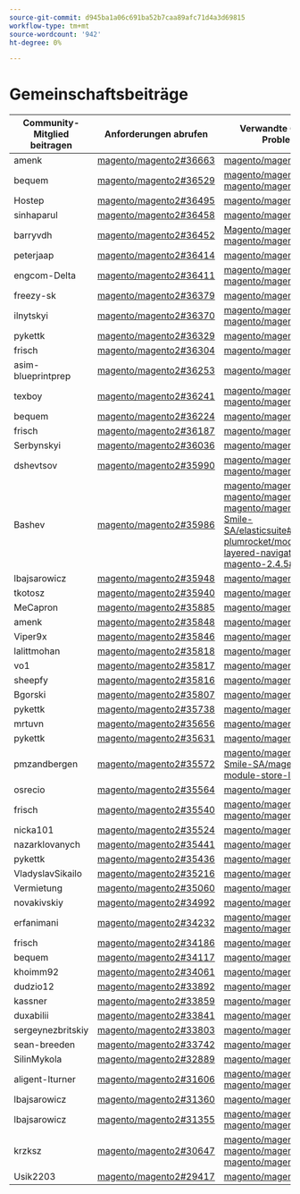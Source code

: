 ```yaml
---
source-git-commit: d945ba1a06c691ba52b7caa89afc71d4a3d69815
workflow-type: tm+mt
source-wordcount: '942'
ht-degree: 0%

---
```

# Gemeinschaftsbeiträge

| Community-Mitglied beitragen | Anforderungen abrufen | Verwandte GitHub-Probleme |
| ------- | ------- | ------- |
| amenk | [magento/magento2#36663](https://github.com/magento/magento2/pull/36663) | [magento/magento2#14495](https://github.com/magento/magento2/issues/14495) |
| bequem | [magento/magento2#36529](https://github.com/magento/magento2/pull/36529) | [magento/magento2#36726](https://github.com/magento/magento2/issues/36726) [magento/magento2#35546](https://github.com/magento/magento2/issues/35546) |
| Hostep | [magento/magento2#36495](https://github.com/magento/magento2/pull/36495) | [magento/magento2#36515](https://github.com/magento/magento2/issues/36515) |
| sinhaparul | [magento/magento2#36458](https://github.com/magento/magento2/pull/36458) | [magento/magento2#36639](https://github.com/magento/magento2/issues/36639) |
| barryvdh | [magento/magento2#36452](https://github.com/magento/magento2/pull/36452) | [Magento/magento2#32004](https://github.com/magento/magento2/issues/32004) [magento/magento2#36891](https://github.com/magento/magento2/issues/36891) |
| peterjaap | [magento/magento2#36414](https://github.com/magento/magento2/pull/36414) | [magento/magento2#36831](https://github.com/magento/magento2/issues/36831) |
| engcom-Delta | [magento/magento2#36411](https://github.com/magento/magento2/pull/36411) | [magento/magento2#35971](https://github.com/magento/magento2/issues/35971) [magento/magento2#36841](https://github.com/magento/magento2/issues/36841) |
| freezy-sk | [magento/magento2#36379](https://github.com/magento/magento2/pull/36379) | [magento/magento2#36640](https://github.com/magento/magento2/issues/36640) |
| ilnytskyi | [magento/magento2#36370](https://github.com/magento/magento2/pull/36370) | [magento/magento2#36482](https://github.com/magento/magento2/issues/36482) [magento/magento2#36471](https://github.com/magento/magento2/issues/36471) |
| pykettk | [magento/magento2#36329](https://github.com/magento/magento2/pull/36329) | [magento/magento2#36641](https://github.com/magento/magento2/issues/36641) |
| frisch | [magento/magento2#36304](https://github.com/magento/magento2/pull/36304) | [magento/magento2#36338](https://github.com/magento/magento2/issues/36338) |
| asim-blueprintprep | [magento/magento2#36253](https://github.com/magento/magento2/pull/36253) | [magento/magento2#36252](https://github.com/magento/magento2/issues/36252) |
| texboy | [magento/magento2#36241](https://github.com/magento/magento2/pull/36241) | [magento/magento2#36349](https://github.com/magento/magento2/issues/36349) [magento/magento2#29448](https://github.com/magento/magento2/issues/29448) |
| bequem | [magento/magento2#36224](https://github.com/magento/magento2/pull/36224) | [magento/magento2#36334](https://github.com/magento/magento2/issues/36334) |
| frisch | [magento/magento2#36187](https://github.com/magento/magento2/pull/36187) | [magento/magento2#36554](https://github.com/magento/magento2/issues/36554) |
| Serbynskyi | [magento/magento2#36036](https://github.com/magento/magento2/pull/36036) | [magento/magento2#36337](https://github.com/magento/magento2/issues/36337) |
| dshevtsov | [magento/magento2#35990](https://github.com/magento/magento2/pull/35990) | [magento/magento2#36230](https://github.com/magento/magento2/issues/36230) [magento/magento2#36651](https://github.com/magento/magento2/issues/36651) |
| Bashev | [magento/magento2#35986](https://github.com/magento/magento2/pull/35986) | [magento/magento2#35899](https://github.com/magento/magento2/issues/35899) [magento/magento2#36055](https://github.com/magento/magento2/issues/36055) [magento/magento2#36312](https://github.com/magento/magento2/issues/36312) [Smile-SA/elasticsuite#2772](https://github.com/Smile-SA/elasticsuite/issues/2772) [plumrocket/module-layered-navigation-fix-magento-2.4.5#1](https://github.com/plumrocket/module-layered-navigation-fix-magento-2.4.5/issues/1) |
| lbajsarowicz | [magento/magento2#35948](https://github.com/magento/magento2/pull/35948) | [magento/magento2#36539](https://github.com/magento/magento2/issues/36539) |
| tkotosz | [magento/magento2#35940](https://github.com/magento/magento2/pull/35940) | [magento/magento2#36642](https://github.com/magento/magento2/issues/36642) |
| MeCapron | [magento/magento2#35885](https://github.com/magento/magento2/pull/35885) | [magento/magento2#36042](https://github.com/magento/magento2/issues/36042) |
| amenk | [magento/magento2#35848](https://github.com/magento/magento2/pull/35848) | [magento/magento2#35939](https://github.com/magento/magento2/issues/35939) |
| Viper9x | [magento/magento2#35846](https://github.com/magento/magento2/pull/35846) | [magento/magento2#36643](https://github.com/magento/magento2/issues/36643) |
| lalittmohan | [magento/magento2#35818](https://github.com/magento/magento2/pull/35818) | [magento/magento2#36644](https://github.com/magento/magento2/issues/36644) |
| vo1 | [magento/magento2#35817](https://github.com/magento/magento2/pull/35817) | [magento/magento2#36645](https://github.com/magento/magento2/issues/36645) |
| sheepfy | [magento/magento2#35816](https://github.com/magento/magento2/pull/35816) | [magento/magento2#36593](https://github.com/magento/magento2/issues/36593) |
| Bgorski | [magento/magento2#35807](https://github.com/magento/magento2/pull/35807) | [magento/magento2#35994](https://github.com/magento/magento2/issues/35994) |
| pykettk | [magento/magento2#35738](https://github.com/magento/magento2/pull/35738) | [magento/magento2#36646](https://github.com/magento/magento2/issues/36646) |
| mrtuvn | [magento/magento2#35656](https://github.com/magento/magento2/pull/35656) | [magento/magento2#36647](https://github.com/magento/magento2/issues/36647) |
| pykettk | [magento/magento2#35631](https://github.com/magento/magento2/pull/35631) | [magento/magento2#36648](https://github.com/magento/magento2/issues/36648) |
| pmzandbergen | [magento/magento2#35572](https://github.com/magento/magento2/pull/35572) | [magento/magento2#35579](https://github.com/magento/magento2/issues/35579) [Smile-SA/magento2-module-store-locator#134](https://github.com/Smile-SA/magento2-module-store-locator/issues/134) |
| osrecio | [magento/magento2#35564](https://github.com/magento/magento2/pull/35564) | [magento/magento2#35568](https://github.com/magento/magento2/issues/35568) |
| frisch | [magento/magento2#35540](https://github.com/magento/magento2/pull/35540) | [magento/magento2#35325](https://github.com/magento/magento2/issues/35325) [magento/magento2#35711](https://github.com/magento/magento2/issues/35711) |
| nicka101 | [magento/magento2#35524](https://github.com/magento/magento2/pull/35524) | [magento/magento2#35719](https://github.com/magento/magento2/issues/35719) |
| nazarklovanych | [magento/magento2#35441](https://github.com/magento/magento2/pull/35441) | [magento/magento2#35558](https://github.com/magento/magento2/issues/35558) |
| pykettk | [magento/magento2#35436](https://github.com/magento/magento2/pull/35436) | [magento/magento2#35488](https://github.com/magento/magento2/issues/35488) |
| VladyslavSikailo | [magento/magento2#35216](https://github.com/magento/magento2/pull/35216) | [magento/magento2#35417](https://github.com/magento/magento2/issues/35417) |
| Vermietung | [magento/magento2#35060](https://github.com/magento/magento2/pull/35060) | [magento/magento2#32177](https://github.com/magento/magento2/issues/32177) |
| novakivskiy | [magento/magento2#34992](https://github.com/magento/magento2/pull/34992) | [magento/magento2#34991](https://github.com/magento/magento2/issues/34991) |
| erfanimani | [magento/magento2#34232](https://github.com/magento/magento2/pull/34232) | [magento/magento2#34246](https://github.com/magento/magento2/issues/34246) [magento/magento2#34247](https://github.com/magento/magento2/issues/34247) |
| frisch | [magento/magento2#34186](https://github.com/magento/magento2/pull/34186) | [magento/magento2#34321](https://github.com/magento/magento2/issues/34321) |
| bequem | [magento/magento2#34117](https://github.com/magento/magento2/pull/34117) | [magento/magento2#36628](https://github.com/magento/magento2/issues/36628) |
| khoimm92 | [magento/magento2#34061](https://github.com/magento/magento2/pull/34061) | [magento/magento2#35481](https://github.com/magento/magento2/issues/35481) |
| dudzio12 | [magento/magento2#33892](https://github.com/magento/magento2/pull/33892) | [magento/magento2#33820](https://github.com/magento/magento2/issues/33820) |
| kassner | [magento/magento2#33859](https://github.com/magento/magento2/pull/33859) | [magento/magento2#34439](https://github.com/magento/magento2/issues/34439) |
| duxabilii | [magento/magento2#33841](https://github.com/magento/magento2/pull/33841) | [magento/magento2#35187](https://github.com/magento/magento2/issues/35187) |
| sergeynezbritskiy | [magento/magento2#33803](https://github.com/magento/magento2/pull/33803) | [magento/magento2#33802](https://github.com/magento/magento2/issues/33802) |
| sean-breeden | [magento/magento2#33742](https://github.com/magento/magento2/pull/33742) | [magento/magento2#34524](https://github.com/magento/magento2/issues/34524) |
| SilinMykola | [magento/magento2#32889](https://github.com/magento/magento2/pull/32889) | [magento/magento2#35858](https://github.com/magento/magento2/issues/35858) |
| aligent-lturner | [magento/magento2#31606](https://github.com/magento/magento2/pull/31606) | [magento/magento2#31643](https://github.com/magento/magento2/issues/31643) [magento/magento2#31866](https://github.com/magento/magento2/issues/31866) |
| lbajsarowicz | [magento/magento2#31360](https://github.com/magento/magento2/pull/31360) | [magento/magento2#31443](https://github.com/magento/magento2/issues/31443) |
| lbajsarowicz | [magento/magento2#31355](https://github.com/magento/magento2/pull/31355) | [magento/magento2#31373](https://github.com/magento/magento2/issues/31373) [magento/magento2#32625](https://github.com/magento/magento2/issues/32625) |
| krzksz | [magento/magento2#30647](https://github.com/magento/magento2/pull/30647) | [magento/magento2#30672](https://github.com/magento/magento2/issues/30672) [magento/magento2#32985](https://github.com/magento/magento2/issues/32985) [magento/magento2#30613](https://github.com/magento/magento2/issues/30613) |
| Usik2203 | [magento/magento2#29417](https://github.com/magento/magento2/pull/29417) | [magento/magento2#29418](https://github.com/magento/magento2/issues/29418) |
